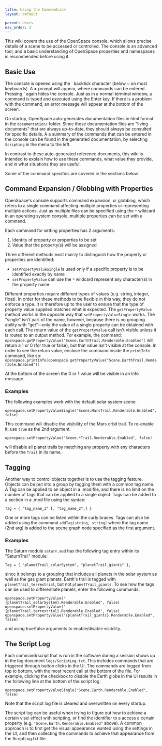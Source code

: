 ```yaml
---
title: Using the Commandline
layout: default

parent: Users
nav_order: 3
---
```


This wiki covers the use of the OpenSpace console, which allows precise details of a scene to be accessed or controlled.  The console is an advanced tool, and a basic understanding of OpenSpace properties and namespaces is recommended before using it.

## Basic Use
The console is opened using the \` backtick character (below ~ on most keyboards). A **>** prompt will appear, where commands can be entered. Pressing \` again hides the console.  Just as in a normal terminal window, a command is typed and executed using the Enter key.  If there is a problem with the command, an error message will appear at the bottom of the screen.

On startup, OpenSpace auto-generates documentation files in html format in the `documentation/` folder.  Since these documentation files are "living documents" that are always up-to-date, they should always be consulted for specific details. A a summary of the commands that can be entered in the console can be found in the generated documentation, by selecting `Scripting` in the menu to the left. 

In contrast to these auto-generated reference documents, this wiki is intended to explain how to use these commands, what value they provide, and in what situations they are useful.

Some of the command specifics are covered in the sections below.

## Command Expansion / Globbing with Properties
OpenSpace's console supports command expansion, or globbing, which refers to a single command affecting multiple properties or representing multiple actions.  Just as multiple files can be specified using the `*` wildcard in an operating system console, multiple properties can be set with a command.

Each command for setting properties has 2 arguments:
1. Identity of property or properties to be set
2. Value that the property(s) will be assigned

Three different methods exist mainly to distinguish how the property or properties are identified: 
* `setPropertyValueSingle` is used only if a specific property is to be identified exactly by name
* `setPropertyValue` can use the `*` wildcard represent any character(s) in the property name

Different properties require different types of values (e.g. string, integer, float).  In order for these methods to be flexible in this way, they do not enforce a type.  It is therefore up to the user to ensure that the type of property value supplied matches what is expected.
The `getPropertyValue` method works in the opposite way that `setPropertyValueSingle` works.  The "single" isn't part of the name, however, because there is no grouping ability with "get"--only the value of a single property can be obtained with each call.  The return value of the `getPropertyValue` call isn't visible unless it is routed to an output method.  For example, the command:
`openspace.getPropertyValue("Scene.EarthTrail.Renderable.Enabled")`
will return a 1 or 0 (for true or false), but that value isn't visible at the console.  In order to see the return value, enclose the command inside the `printInfo` command, like so:
`openspace.printInfo(openspace.getPropertyValue("Scene.EarthTrail.Renderable.Enabled"))`

At the bottom of the screen the 0 or 1 value will be visible in an Info message.

### Examples
The following examples work with the default solar system scene.

`openspace.setPropertyValueSingle("Scene.MarsTrail.Renderable.Enabled", false)`

This command will disable the visibility of the Mars orbit trail.  To re-enable it, use `true` as the 2nd argument.

`openspace.setPropertyValue("Scene.*Trail.Renderable.Enabled", false)`

will disable all planet trails by matching any property with any characters before the `Trail` in its name.

## Tagging
Another way to control objects together is to use the tagging feature.  Objects can be put into a group by tagging them with a common tag name. A Tag can be applied to an object in a .mod file, and there is no limit on the number of tags that can be applied to a single object.  Tags can be added to a section in a .mod file using the syntax:

`Tag = { "tag_name_1" [, "tag_name_2",] }`

One or more tags can be listed within the curly braces.  Tags can also be added using the command `addTag(string, string)` where the tag name (2nd arg) is added to the scene graph node specified as the first argument.

### Examples
The Saturn module `saturn.mod` has the following tag entry within its "SaturnTrail" module:

`Tag = { "planetTrail_solarSystem", "planetTrail_giants" },`

since it belongs to a grouping that includes all planets in the solar system as well as the gas giant planets.  Earth's trail is tagged with `planetTrail_terrestrial`, but not `planetTrail_giants`.  To see how the tags can be used to differentiate planets, enter the following commands:
```
openspace.setPropertyValue("{planetTrail_solarSystem}.Renderable.Enabled", false)
openspace.setPropertyValue("{planetTrail_terrestrial}.Renderable.Enabled", false)
openspace.setPropertyValue("{planetTrail_giants}.Renderable.Enabled", false)
```
and using true/false arguments to enable/disable visibility.

## The Script Log
Each command/script that is run in the software during a session shows up in the log document `logs/ScriptLog.txt`. This includes commands that are triggered through button clicks in the UI. The commands are logged from top to bottom, with the most recent call at the bottom of the file. For example, clicking the checkbox to disable the Earth globe in the UI results in the following line at the bottom of the script log:

```
openspace.setPropertyValueSingle("Scene.Earth.Renderable.Enabled", false)
```

Note that the script log file is cleared and overwritten on every startup.  

The script log can be useful when trying to figure out how to achieve a certain visul effect with scripting, or find the identifier to a access a certain property (e.g. `"Scene.Earth.Renderable.Enabled"` above). A common approach is to first get the visual appearance wanted using the settings in the UI, and then collecting the commands to achieve that appearance from the ScriptLog.txt file.

